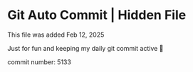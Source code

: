 # Git Auto Commit | Hidden File

This file was added Feb 12, 2025

Just for fun and keeping my daily git commit active 🤪

commit number: 5133
